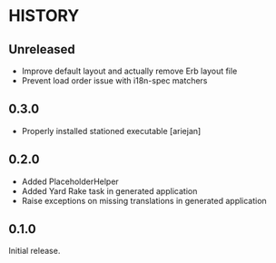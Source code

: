 # HISTORY

## Unreleased

* Improve default layout and actually remove Erb layout file
* Prevent load order issue with i18n-spec matchers

## 0.3.0

* Properly installed stationed executable [ariejan]

## 0.2.0

* Added PlaceholderHelper
* Added Yard Rake task in generated application
* Raise exceptions on missing translations in generated application

## 0.1.0

Initial release.
